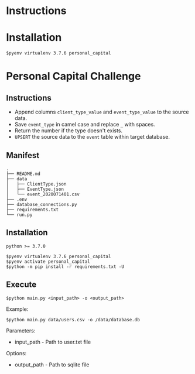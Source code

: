 # Instructions


# Installation

```
$pyenv virtualenv 3.7.6 personal_capital 
```

# Personal Capital Challenge

## Instructions
- Append columns `client_type_value` and `event_type_value` to the source data.
- Save `event_type` in camel case and replace `_` with spaces. 
- Return the number if the type doesn't exists.
- `UPSERT` the source data to the `event` table within target database.


## Manifest
```
.
├── README.md
├── data
│   ├── ClientType.json
│   ├── EventType.json
│   └── event_2020071401.csv
├── .env
├── database_connections.py
├── requirements.txt
└── run.py
```

## Installation

`python >= 3.7.0`

```shell
$pyenv virtualenv 3.7.6 personal_capital
$pyenv activate personal_capital
$python -m pip install -r requirements.txt -U
```

## Execute

```
$python main.py <input_path> -o <output_path> 
```

Example:
```
$python main.py data/users.csv -o /data/database.db
```

Parameters:

- input_path - Path to user.txt file

Options:

- output_path - Path to sqlite file

